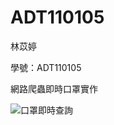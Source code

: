 # ADT110105
林苡婷

學號：ADT110105

網路爬蟲即時口罩實作

![口罩即時查詢](https://github.com/ET0624/ADT110105/assets/102509664/415632cc-a8f4-46ee-aa50-8cf996a8d074)
